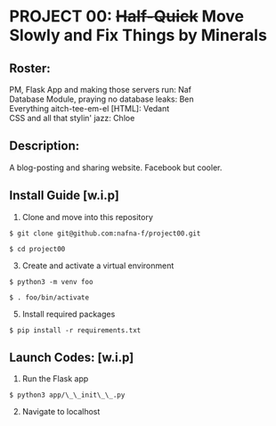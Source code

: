 # PROJECT 00: ~~Half-Quick~~ Move Slowly and Fix Things by Minerals
## Roster:
PM, Flask App and making those servers run: Naf<br/>
Database Module, praying no database leaks: Ben<br/>
Everything aitch-tee-em-el [HTML]: Vedant<br/>
CSS and all that stylin' jazz: Chloe
## Description:
A blog-posting and sharing website. Facebook but cooler.
## Install Guide [w.i.p]
1. Clone and move into this repository
```
$ git clone git@github.com:nafna-f/project00.git
```
```
$ cd project00
```
3. Create and activate a virtual environment
```
$ python3 -m venv foo
```
```
$ . foo/bin/activate
```
5. Install required packages
```
$ pip install -r requirements.txt
```
## Launch Codes: [w.i.p]
1. Run the Flask app
```
$ python3 app/\_\_init\_\_.py
```
2. Navigate to localhost

